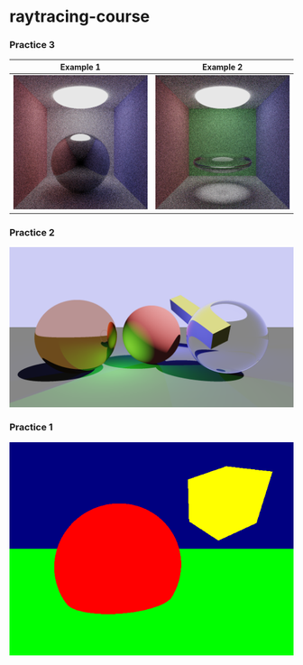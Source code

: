 # raytracing-course

### Practice 3
| Example 1 | Example 2 |
| -------------- | --------------- |
| ![Practice 3 example 1](images/pr3_1.png) | ![Practice 3 example 2](images/pr3_2.png) |


### Practice 2
![Practice 2 example](images/pr2.png)

### Practice 1
![Practice 1 example](images/pr1.png)
